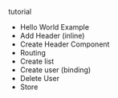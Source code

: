 tutorial

- Hello World Example
- Add Header (inline)
- Create Header Component
- Routing
- Create list
- Create user (binding)
- Delete User
- Store